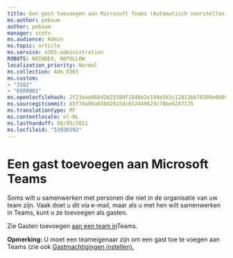 ```yaml
---
title: Een gast toevoegen aan Microsoft Teams (Automatisch voorstellen)
ms.author: pebaum
author: pebaum
manager: scotv
ms.audience: Admin
ms.topic: article
ms.service: o365-administration
ROBOTS: NOINDEX, NOFOLLOW
localization_priority: Normal
ms.collection: Adm_O365
ms.custom:
- "3182"
- "6500001"
ms.openlocfilehash: 2f21eae666d2b25380f184bb2c194e5d1c12812bb78309e6b09f9f497163b8c8
ms.sourcegitcommit: b5f7da89a650d2915dc652449623c78be6247175
ms.translationtype: MT
ms.contentlocale: nl-NL
ms.lasthandoff: 08/05/2021
ms.locfileid: "53936592"
---
```

# <a name="add-a-guest-to-microsoft-teams"></a>Een gast toevoegen aan Microsoft Teams

Soms wilt u samenwerken met personen die niet in de organisatie van uw team zijn. Vaak doet u dit via e-mail, maar als u met hen wilt samenwerken in Teams, kunt u ze toevoegen als gasten.

Zie Gasten toevoegen [aan een team in](https://support.office.com/article/add-guests-to-a-team-in-teams-fccb4fa6-f864-4508-bdde-256e7384a14f#ID0EAABAAA=Desktop)Teams.

**Opmerking:** U moet een teameigenaar zijn om een gast toe te voegen aan Teams (zie ook [Gastmachtigingen instellen).](https://support.office.com/article/set-guest-permissions-for-channels-in-teams-4756c468-2746-4bfd-a582-736d55fcc169)